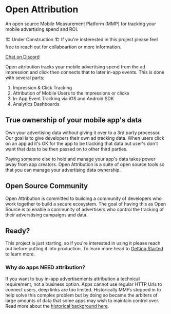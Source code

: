 # Open Attribution

An open source Mobile Measurement Platform (MMP) for tracking your mobile advertising spend and ROI.

🏗️ Under Construction 🏗️
If you're insterested in this project please feel free to reach out for collaboartion or more information.

[Chat on Discord](https://discord.gg/k2XCaXa9)

Open attribution tracks your mobile advertising spend from the ad impression and click then connects that to later in-app events. This is done with several parts:

1. Impression & Click Tracking
2. Attribution of Mobile Users to the impressions or clicks
3. In-App Event Tracking via iOS and Android SDK
4. Analytics Dashboards


## True ownership of your mobile app's data

Own your advertising data without giving it over to a 3rd party processor. Our goal is to give developers their own ad tracking data. When users click on an app ad it's OK for the app to be tracking that data but user's don't want that data to be then passed on to other third parties.

Paying someone else to hold and manage your app's data takes power away from app creators. Open Attribution is a suite of open source tools so that you can manage your advertising data ownership.

## Open Source Community

Open Attribution is committed to building a community of developers who work together to build a secure ecosystem. The goal of having this as Open Source is to enable a community of advertisers who control the tracking of their adverstising campaigns and data.

## Ready?

This project is just starting, so if you're interested in using it please reach out before putting it into production. To learn more head to [Getting Started](https://openattribution.github.io/open-attribution/getting_started/installation) to learn more.

### Why do apps NEED attribution?

If you want to buy in-app advertisements attribution a technical requirement, not a business option. Apps cannot use regular HTTP Urls to connect users, deep links are too limited. Historically MMPs stepped in to help solve this complex problem but by doing so became the arbiters of large amounts of data that some apps may wish to maintain control over. Read more about the [historical background here](https://openattribution.github.io/open-attribution/about/history).
